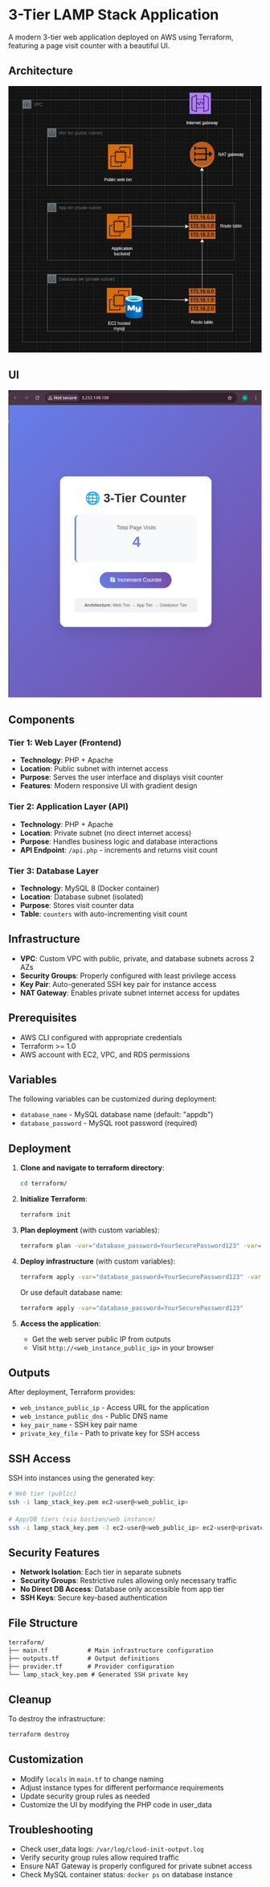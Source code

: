 # 3-Tier LAMP Stack Application

A modern 3-tier web application deployed on AWS using Terraform, featuring a page visit counter with a beautiful UI.

## Architecture

![alt text](architecture.png)

## UI

![alt text](ui.png)

## Components

### Tier 1: Web Layer (Frontend)
- **Technology**: PHP + Apache
- **Location**: Public subnet with internet access
- **Purpose**: Serves the user interface and displays visit counter
- **Features**: Modern responsive UI with gradient design

### Tier 2: Application Layer (API)
- **Technology**: PHP + Apache
- **Location**: Private subnet (no direct internet access)
- **Purpose**: Handles business logic and database interactions
- **API Endpoint**: `/api.php` - increments and returns visit count

### Tier 3: Database Layer
- **Technology**: MySQL 8 (Docker container)
- **Location**: Database subnet (isolated)
- **Purpose**: Stores visit counter data
- **Table**: `counters` with auto-incrementing visit count

## Infrastructure

- **VPC**: Custom VPC with public, private, and database subnets across 2 AZs
- **Security Groups**: Properly configured with least privilege access
- **Key Pair**: Auto-generated SSH key pair for instance access
- **NAT Gateway**: Enables private subnet internet access for updates

## Prerequisites

- AWS CLI configured with appropriate credentials
- Terraform >= 1.0
- AWS account with EC2, VPC, and RDS permissions

## Variables

The following variables can be customized during deployment:
- `database_name` - MySQL database name (default: "appdb")
- `database_password` - MySQL root password (required)

## Deployment

1. **Clone and navigate to terraform directory**:
   ```bash
   cd terraform/
   ```

2. **Initialize Terraform**:
   ```bash
   terraform init
   ```

3. **Plan deployment** (with custom variables):
   ```bash
   terraform plan -var="database_password=YourSecurePassword123" -var="database_name=myapp"
   ```

4. **Deploy infrastructure** (with custom variables):
   ```bash
   terraform apply -var="database_password=YourSecurePassword123" -var="database_name=myapp"
   ```
   
   Or use default database name:
   ```bash
   terraform apply -var="database_password=YourSecurePassword123"
   ```

5. **Access the application**:
   - Get the web server public IP from outputs
   - Visit `http://<web_instance_public_ip>` in your browser

## Outputs

After deployment, Terraform provides:
- `web_instance_public_ip` - Access URL for the application
- `web_instance_public_dns` - Public DNS name
- `key_pair_name` - SSH key pair name
- `private_key_file` - Path to private key for SSH access

## SSH Access

SSH into instances using the generated key:
```bash
# Web tier (public)
ssh -i lamp_stack_key.pem ec2-user@<web_public_ip>

# App/DB tiers (via bastion/web instance)
ssh -i lamp_stack_key.pem -J ec2-user@<web_public_ip> ec2-user@<private_ip>
```

## Security Features

- **Network Isolation**: Each tier in separate subnets
- **Security Groups**: Restrictive rules allowing only necessary traffic
- **No Direct DB Access**: Database only accessible from app tier
- **SSH Keys**: Secure key-based authentication

## File Structure

```
terraform/
├── main.tf           # Main infrastructure configuration
├── outputs.tf        # Output definitions
├── provider.tf       # Provider configuration
└── lamp_stack_key.pem # Generated SSH private key
```

## Cleanup

To destroy the infrastructure:
```bash
terraform destroy
```

## Customization

- Modify `locals` in `main.tf` to change naming
- Adjust instance types for different performance requirements
- Update security group rules as needed
- Customize the UI by modifying the PHP code in user_data

## Troubleshooting

- Check user_data logs: `/var/log/cloud-init-output.log`
- Verify security group rules allow required traffic
- Ensure NAT Gateway is properly configured for private subnet access
- Check MySQL container status: `docker ps` on database instance